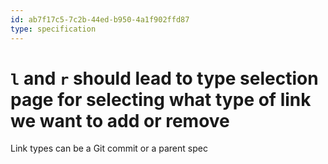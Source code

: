 ```yaml
---
id: ab7f17c5-7c2b-44ed-b950-4a1f902ffd87
type: specification
---
```


# `l` and `r` should lead to type selection page for selecting what type of link we want to add or remove

Link types can be a Git commit or a parent spec

